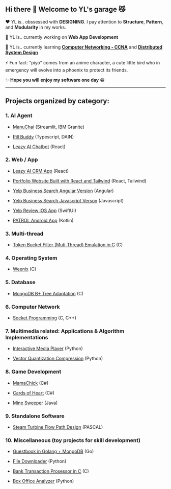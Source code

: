 ## Hi there 👋 Welcome to YL's garage :smirk_cat:

:heart:  YL is.. obssessed with **DESIGNING**. I pay attention to **Structure**, **Pattern**, and **Modularity** in my works.

🔭  YL is.. currently working on **Web App Development**

🌱  YL is.. currently learning **[Computer Networking - CCNA](https://www.youtube.com/watch?v=H8W9oMNSuwo&list=PLxbwE86jKRgMpuZuLBivzlM8s2Dk5lXBQ)** and **[Distributed System Design](https://www.amazon.com/Designing-Data-Intensive-Applications-Reliable-Maintainable/dp/1449373321)**

⚡  Fun fact: "piyo" comes from an anime character, a cute little bird who in emergency will evolve into a phoenix to protect its friends.

✨  **Hope you will enjoy my software one day** :grin:

---

## Projects organized by category:

### 1. AI Agent

- [ManuChai](https://github.com/pppiyo/ManuChai) (Streamlit, IBM Granite)
  
- [Pill Buddy](https://github.com/pppiyo/PillBuddy) (Typescript, DAIN)

- [Leazy AI Chatbot](https://www.leazy.ai/) (React)
  
### 2. Web / App

- [Leazy AI CRM App](https://github.com/roundblock-randd/leazyai-crm) (React)
  
- [Portfolio Website Built with React and Tailwind](https://github.com/pppiyo/WebDevelopment/tree/master/Portfolio_Website) (React, Tailwind)

- [Yelp Business Search Angular Version](https://github.com/pppiyo/Yelp_Business_Search_Angular) (Angular)

- [Yelp Business Search Javascript Verson](https://github.com/pppiyo/Yelp_Business_Search_Vanilla_JS) (Javascript)

- [Yelp Review iOS App](https://github.com/pppiyo/Yelp_Business_Review_iOS) (SwiftUI)

- [PATROL Android App](https://github.com/pppiyo/PATROL) (Kotlin)

### 3. Multi-thread
- [Token Bucket Filter (Muti-Thread) Emulation in C](https://github.com/pppiyo/token_bucket) (C)

### 4. Operating System
- [Weenix](https://github.com/pppiyo/Weenix) (C)

### 5. Database
- [MongoDB B+ Tree Adaptation](https://github.com/pppiyo/CSCI550_mongo) (C)
   
### 6. Computer Network
- [Socket Programming](https://github.com/pppiyo/Socket) (C, C++)

### 7. Multimedia related: Applications & Algorithm Implementations
- [Interactive Media Player](https://github.com/pppiyo/Interactive_Media_Player) (Python)

- [Vector Quantization Compression](https://github.com/pppiyo/Vector_Quantization_Compression) (Python)

### 8. Game Development
- [MamaChick](https://github.com/pppiyo/MamaChick_v2.0) (C#)

- [Cards of Heart](https://www.cardsofheart.com/) (C#)

- [Mine Sweeper](https://github.com/pppiyo/Mine_Sweeper) (Java)

### 9. Standalone Software
- [Steam Turbine Flow Path Design](https://github.com/pppiyo/STFPD) (PASCAL)

### 10. Miscellaneous (toy projects for skill development)
- [Guestbook in Golang + MongoDB](https://github.com/pppiyo/Guestbook) (Go)

- [File Downloader](https://github.com/pppiyo/File_Downloader) (Python)

- [Bank Transaction Prosessor in C](https://github.com/pppiyo/Bank_Transaction_Prosessor) (C)

- [Box Office Analyzer](https://github.com/pppiyo/box_office_analyzer) (Python)


<!--
⚡ Fun fact: The goofy name "pppiyo" comes from an anime character who in emergency will evolve into a phoenix to protect its friends. Like Pichachu, the language it speaks is simply the word "piyo".
[image](https://github.com/pppiyo/pppiyo/assets/31379013/c3d67870-1103-40c3-8a67-acaf1486e3fe)-->



<!--
**pppiyo/pppiyo** is a ✨ _special_ ✨ repository because its `README.md` (this file) appears on your GitHub profile.

Here are some ideas to get you started:

- 🔭 I’m currently working on ...
- 🌱 I’m currently learning ...
- 👯 I’m looking to collaborate on ...
- 🤔 I’m looking for help with ...
- 💬 Ask me about ...
- 📫 How to reach me: ...
- 😄 Pronouns: ...
- 
-->
